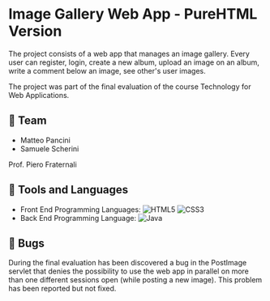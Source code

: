 # Image Gallery Web App - PureHTML Version

The project consists of a web app that manages an image gallery.
Every user can register, login, create a new album, upload an image on an album, write a comment below an image, see other's user images.

The project was part of the final evaluation of the course Technology for Web Applications.

## 👤 Team
+ Matteo Pancini
+ Samuele Scherini

Prof. Piero Fraternali

## 🔨 Tools and Languages
+ Front End Programming Languages: ![HTML5](https://img.shields.io/badge/html5-%23E34F26.svg?style=for-the-badge&logo=html5&logoColor=white) ![CSS3](https://img.shields.io/badge/css3-%231572B6.svg?style=for-the-badge&logo=css3&logoColor=white)
+ Back End Programming Language: ![Java](https://img.shields.io/badge/java-%23ED8B00.svg?style=for-the-badge&logo=java&logoColor=white)

## 🐞 Bugs
During the final evaluation has been discovered a bug in the PostImage servlet that denies the possibility to use the web app in parallel on more than one different sessions open (while posting a new image).
This problem has been reported but not fixed.
